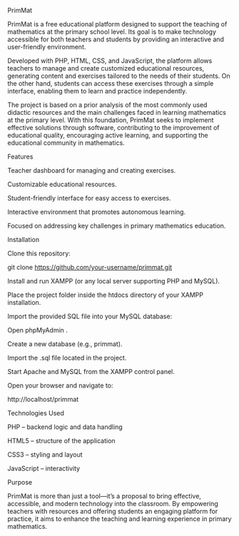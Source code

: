 PrimMat

PrimMat is a free educational platform designed to support the teaching of mathematics at the primary school level. Its goal is to make technology accessible for both teachers and students by providing an interactive and user-friendly environment.

Developed with PHP, HTML, CSS, and JavaScript, the platform allows teachers to manage and create customized educational resources, generating content and exercises tailored to the needs of their students. On the other hand, students can access these exercises through a simple interface, enabling them to learn and practice independently.

The project is based on a prior analysis of the most commonly used didactic resources and the main challenges faced in learning mathematics at the primary level. With this foundation, PrimMat seeks to implement effective solutions through software, contributing to the improvement of educational quality, encouraging active learning, and supporting the educational community in mathematics.

Features

Teacher dashboard for managing and creating exercises.

Customizable educational resources.

Student-friendly interface for easy access to exercises.

Interactive environment that promotes autonomous learning.

Focused on addressing key challenges in primary mathematics education.

Installation

Clone this repository:

git clone https://github.com/your-username/primmat.git


Install and run XAMPP (or any local server supporting PHP and MySQL).

Place the project folder inside the htdocs directory of your XAMPP installation.

Import the provided SQL file into your MySQL database:

Open phpMyAdmin
.

Create a new database (e.g., primmat).

Import the .sql file located in the project.

Start Apache and MySQL from the XAMPP control panel.

Open your browser and navigate to:

http://localhost/primmat

Technologies Used

PHP – backend logic and data handling

HTML5 – structure of the application

CSS3 – styling and layout

JavaScript – interactivity

Purpose

PrimMat is more than just a tool—it’s a proposal to bring effective, accessible, and modern technology into the classroom. By empowering teachers with resources and offering students an engaging platform for practice, it aims to enhance the teaching and learning experience in primary mathematics.
